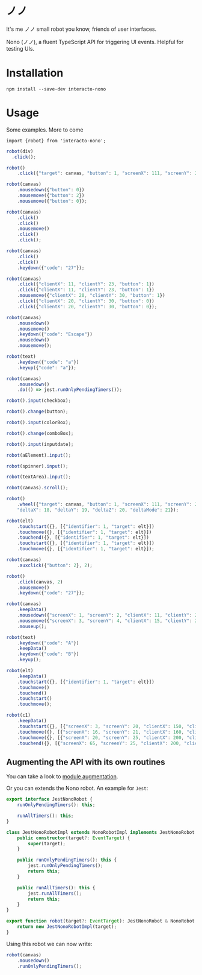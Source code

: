 
# ノノ

It's me ノノ small robot you know, friends of user interfaces. 



Nono (ノノ), a fluent TypeScript API for triggering UI events. Helpful for testing UIs.


# Installation

`npm install --save-dev interacto-nono`

# Usage

Some examples. More to come

`import {robot} from 'interacto-nono';`


```ts
robot(div)
  .click();
```


```ts
robot()
    .click({"target": canvas, "button": 1, "screenX": 111, "screenY": 222, "clientX": 11, "clientY": 22});
```

```ts
robot(canvas)
    .mousedown({"button": 0})
    .mousemove({"button": 2})
    .mousemove({"button": 0});
```

```ts
robot(canvas)
    .click()
    .click()
    .mousemove()
    .click()
    .click();
```

```ts
robot(canvas)
    .click()
    .click()
    .keydown({"code": "27"});
```

```ts
robot(canvas)
    .click({"clientX": 11, "clientY": 23, "button": 1})
    .click({"clientX": 11, "clientY": 23, "button": 1})
    .mousemove({"clientX": 20, "clientY": 30, "button": 1})
    .click({"clientX": 20, "clientY": 30, "button": 0})
    .click({"clientX": 20, "clientY": 30, "button": 0});
```

```ts
robot(canvas)
    .mousedown()
    .mousemove()
    .keydown({"code": "Escape"})
    .mousedown()
    .mousemove();
```

```ts
robot(text)
    .keydown({"code": "a"})
    .keyup({"code": "a"});
```

```ts
robot(canvas)
    .mousedown()
    .do(() => jest.runOnlyPendingTimers());
```

```ts
robot().input(checkbox);
```

```ts
robot().change(button);
```

```ts
robot().input(colorBox);
```

```ts
robot().change(comboBox);
```

```ts
robot().input(inputdate);
```

```ts
robot(aElement).input();
```

```ts
robot(spinner).input();
```

```ts
robot(textArea).input();
```

```ts
robot(canvas).scroll();
```

```ts
robot()
    .wheel({"target": canvas, "button": 1, "screenX": 111, "screenY": 222, "clientX": 11, "clientY": 22,
    "deltaX": 18, "deltaY": 19, "deltaZ": 20, "deltaMode": 21});
```

```ts
robot(elt)
    .touchstart({}, [{"identifier": 1, "target": elt}])
    .touchmove({}, [{"identifier": 1, "target": elt}])
    .touchend({}, [{"identifier": 1, "target": elt}])
    .touchstart({}, [{"identifier": 1, "target": elt}])
    .touchmove({}, [{"identifier": 1, "target": elt}]);
```

```ts
robot(canvas)
    .auxclick({"button": 2}, 2);
```

```ts
robot()
    .click(canvas, 2)
    .mousemove()
    .keydown({"code": "27"});
```

```ts
robot(canvas)
    .keepData()
    .mousedown({"screenX": 1, "screenY": 2, "clientX": 11, "clientY": 23, "button": 0})
    .mousemove({"screenX": 3, "screenY": 4, "clientX": 15, "clientY": 25})
    .mouseup();
```

```ts
robot(text)
    .keydown({"code": "A"})
    .keepData()
    .keydown({"code": "B"})
    .keyup();
```

```ts
robot(elt)
    .keepData()
    .touchstart({}, [{"identifier": 1, "target": elt}])
    .touchmove()
    .touchend()
    .touchstart()
    .touchmove();
```

```ts
robot(c1)
    .keepData()
    .touchstart({}, [{"screenX": 3, "screenY": 20, "clientX": 150, "clientY": 200, "identifier": 3, "target": c1}])
    .touchmove({}, [{"screenX": 16, "screenY": 21, "clientX": 160, "clientY": 201}])
    .touchmove({}, [{"screenX": 20, "screenY": 25, "clientX": 200, "clientY": 205}])
    .touchend({}, [{"screenX": 65, "screenY": 25, "clientX": 200, "clientY": 205}]);
```

## Augmenting the API with its own routines

You can take a look to [module augmentation](https://www.typescriptlang.org/docs/handbook/declaration-merging.html#module-augmentation).

Or you can extends the Nono robot. An example for `Jest`:

```ts
export interface JestNonoRobot {
    runOnlyPendingTimers(): this;

    runAllTimers(): this;
}

class JestNonoRobotImpl extends NonoRobotImpl implements JestNonoRobot {
    public constructor(target?: EventTarget) {
        super(target);
    }

    public runOnlyPendingTimers(): this {
        jest.runOnlyPendingTimers();
        return this;
    }

    public runAllTimers(): this {
        jest.runAllTimers();
        return this;
    }
}

export function robot(target?: EventTarget): JestNonoRobot & NonoRobot {
    return new JestNonoRobotImpl(target);
}
```

Using this robot we can now write:

```ts
robot(canvas)
    .mousedown()
    .runOnlyPendingTimers();
```
